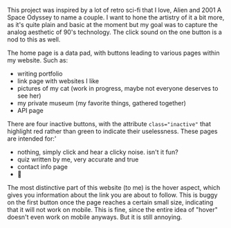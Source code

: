 This project was inspired by a lot of retro sci-fi that I love, Alien and 2001 A Space Odyssey to name a couple.
I want to hone the artistry of it a bit more, as it's quite plain and basic at the moment but my goal was to capture the analog
aesthetic of 90's technology. The click sound on the one button is a nod to this as well.

The home page is a data pad, with buttons leading to various pages within my website. 
Such as:
- writing portfolio
- link page with websites I like
- pictures of my cat (work in progress, maybe not everyone deserves to see her)
- my private museum (my favorite things, gathered together)
- API page

There are four inactive buttons, with the attribute 
```class="inactive"```
that highlight red rather than green to indicate their uselessness.
These pages are intended for:'
- nothing, simply click and hear a clicky noise. isn't it fun?
- quiz written by me, very accurate and true
- contact info page
- 🤷

The most distinctive part of this website (to me) is the hover aspect, which gives you information about the link you are about to follow.
This is buggy on the first button once the page reaches a certain small size, indicating that it will not work on mobile. 
This is fine, since the entire idea of "hover" doesn't even work on mobile anyways. But it is still annoying. 
